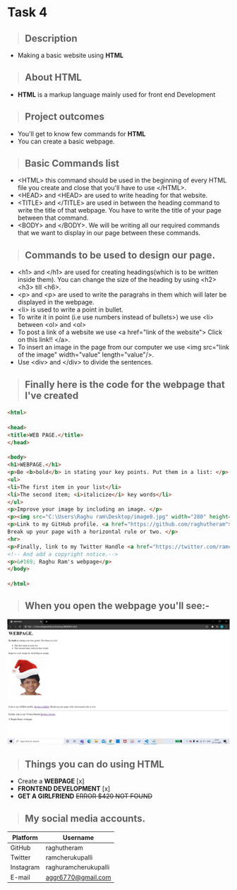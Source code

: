 # Task 4
> ## Description
* Making a basic website using **HTML**
> ## About HTML
* **HTML** is a markup language mainly used for front end Development
> ## Project outcomes
* You'll get to know few commands for **HTML**
* You can create a basic webpage.
> ## Basic Commands list
* <HTML\> this command should be used in the beginning of every HTML file you create and close that you'll have to use </HTML\>.
* <HEAD\> and <HEAD\> are used to write heading for that website.
* <TITLE\> and </TITLE\> are used in between the heading command to write the title of that webpage. You have to write the title of your page between that command.
 * <BODY\> and </BODY\>. We will be writing all our required commands that we want to display in our page between these  commands.
> ## Commands to be used to design our page.
* <h1\> and </h1\> are used for creating headings(which is to be written inside them). You can change the size of the heading by using <h2\> <h3\> till <h6\>.
* <p\> and <p\> are used to write the paragrahs in them which will later be displayed in the webpage.
* <li\> is used to write a point in bullet. 
* To write it in point (i.e use numbers instead of bullets>) we use <li\> between <ol\> and <ol\>
* To post a link of a website we use <a href="link of the website"\> Click on this link!! </a\>.
* To insert an image in the page from our computer we use <img src="link of the image" width="value" length="value"/\>. 
* Use <div\> and </div\> to divide the sentences.
> ## Finally here is the code for the webpage that I've created
```html
<html>

<head>
<title>WEB PAGE.</title>
</head>

<body>
<h1>WEBPAGE.</h1>
<p>Be <b>bold</b> in stating your key points. Put them in a list: </p>
<ul>
<li>The first item in your list</li>
<li>The second item; <i>italicize</i> key words</li>
</ul>
<p>Improve your image by including an image. </p>
<p><img src="C:\Users\Raghu ram\Desktop/image0.jpg" width="280" height="320"></p>
<p>Link to my GitHub profile. <a href="https://github.com/raghutheram">Raghu's GitHub</a>.
Break up your page with a horizontal rule or two. </p>
<hr>
<p>Finally, link to my Twitter Handle <a href="https://twitter.com/ramcherukupalli">Raghu's Twitter</a> </p>
<!-- And add a copyright notice.-->
<p>&#169; Raghu Ram's webpage</p>
</body>

</html>
```
> ## When you open the webpage you'll see:-

![WEBPAGE](https://github.com/raghutheram/Cognizance2020-1/blob/master/Screenshot%20(284).png?raw=true)

> ## Things you can do using **HTML**

* Create a **WEBPAGE** [x]
* **FRONTEND DEVELOPMENT** [x]
* **GET A GIRLFRIEND**   ~~ERROR $420 NOT FOUND~~


> ## My social media accounts.
| Platform    | Username        |
|-------------|-----------------|
|GitHub       | raghutheram     |
|Twitter      | ramcherukupalli |
|Instagram    | raghuramcherukupalli|
|E-mail| aggr6770@gmail.com|

